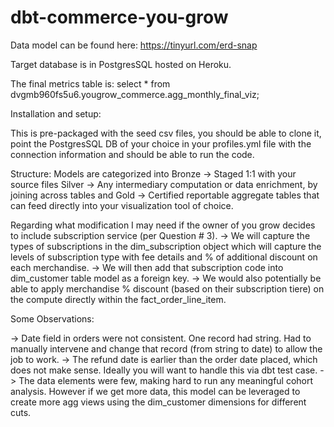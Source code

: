 # dbt-commerce-you-grow

Data model can be found here: https://tinyurl.com/erd-snap

Target database is in PostgresSQL hosted on Heroku.

The final metrics table is: select * from dvgmb960fs5u6.yougrow_commerce.agg_monthly_final_viz;

Installation and setup:

This is pre-packaged with the seed csv files, you should be able to clone it, point the PostgresSQL DB of your choice in your profiles.yml file
with the connection information and should be able to run the code.

Structure: 
Models are categorized into 
Bronze -> Staged 1:1 with your source files
Silver -> Any intermediary computation or data enrichment, by joining across tables
and Gold -> Certified reportable aggregate tables that can feed directly into your visualization tool of choice.

Regarding what modification I may need if the owner of you grow decides to include subscription service (per Question # 3).
-> We will capture the types of subscriptions in the dim_subscription object which will capture the levels of subscription type with fee details and % of additional discount on each merchandise.
-> We will then add that subscription code into dim_customer table model as a foreign key.
-> We would also potentially be able to apply merchandise % discount (based on their subscription tiere) on the compute directly within the fact_order_line_item.

Some Observations: 

-> Date field in orders were not consistent. One record had string. Had to manually intervene and change that record (from string to date) to allow the job to work.
-> The refund date is earlier than the order date placed, which does not make sense. Ideally you will want to handle this via dbt test case.
-> The data elements were few, making hard to run any meaningful cohort analysis. However if we get more data, this model can be leveraged to create more agg views using the dim_customer dimensions for different cuts.
